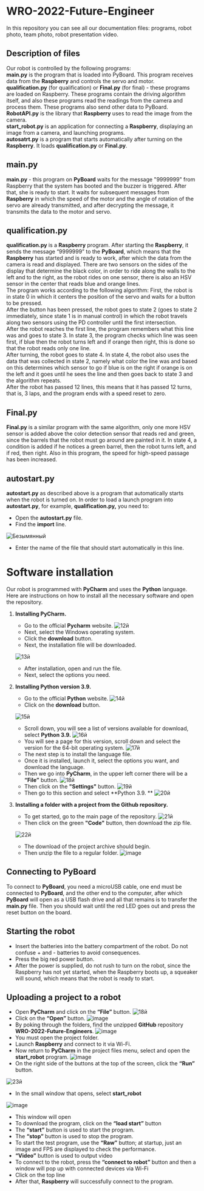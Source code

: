 WRO-2022-Future-Engineer
===========================

In this repository you can see all our documentation files: programs, robot photo, team photo, robot presentation video.  

Description of files
---------------------------
Our robot is controlled by the following programs:  
**main.py** is the program that is loaded into PyBoard. This program receives data from the **Raspberry** and controls the servo and motor.  
**qualification.py** (for qualification) or **Final.py** (for final) - these programs are loaded on Raspberry. These programs contain the driving algorithm itself, and also these programs read the readings from the camera and process them. These programs also send other data to PyBoard.  
**RobotAPI.py** is the library that **Raspberry** uses to read the image from the camera.  
**start_robot.py** is an application for connecting a **Raspberry**, displaying an image from a camera, and launching programs.  
**autosatrt.py** is a program that starts automatically after turning on the **Raspberry**. It loads **qualification.py** or **Final.py**.  

main.py
---------------------------
**main.py** - this program on **PyBoard** waits for the message "9999999" from Raspberry that the system has booted and the buzzer is triggered. After that, she is ready to start. It waits for subsequent messages from **Raspberry** in which the speed of the motor and the angle of rotation of the servo are already transmitted, and after decrypting the message, it transmits the data to the motor and servo.

qualification.py
---------------------------
**qualification.py** is a **Raspberry** program. After starting the **Raspberry**, it sends the message “9999999” to the **PyBoard**, which means that the **Raspberry** has started and is ready to work, after which the data from the camera is read and displayed. There are two sensors on the sides of the display that determine the black color, in order to ride along the walls to the left and to the right, as the robot rides on one sensor, there is also an HSV sensor in the center that reads blue and orange lines.  
The program works according to the following algorithm:
First, the robot is in state 0 in which it centers the position of the servo and waits for a button to be pressed.  
After the button has been pressed, the robot goes to state 2 (goes to state 2 immediately, since state 1 is in manual control) in which the robot travels along two sensors using the PD controller until the first intersection.  
After the robot reaches the first line, the program remembers what this line was and goes to state 3. In state 3, the program checks which line was seen first, if blue then the robot turns left and if orange then right, this is done so that the robot reads only one line.  
After turning, the robot goes to state 4. In state 4, the robot also uses the data that was collected in state 2, namely what color the line was and based on this determines which sensor to go if blue is on the right if orange is on the left and it goes until he sees the line and then goes back to state 3 and the algorithm repeats.  
After the robot has passed 12 lines, this means that it has passed 12 turns, that is, 3 laps, and the program ends with a speed reset to zero.

Final.py
---------------------------
**Final.py** is a similar program with the same algorithm, only one more HSV sensor is added above the color detection sensor that reads red and green, since the barrels that the robot must go around are painted in it. In state 4, a condition is added if he notices a green barrel, then the robot turns left, and if red, then right. Also in this program, the speed for high-speed passage has been increased.

autostart.py
---------------------------
**autostart.py** as described above is a program that automatically starts when the robot is turned on. In order to load a launch program into **autostart.py**, for example, **qualification.py,** you need to:  
* Open the **autostart.py** file.
* Find the **import** line.


![Безымянный](https://user-images.githubusercontent.com/99865132/168015534-51dd1125-0522-4c75-b545-280dd4f46cd3.png)
* Enter the name of the file that should start automatically in this line.


Software installation
===========================
Our robot is programmed with **PyCharm** and uses the **Python** language. Here are instructions on how to install all the necessary software and open the repository.
1. **Installing PyCharm.**
	* Go to the official **Pycharm** website.
	![12й](https://user-images.githubusercontent.com/99865132/168006290-20d750a5-c94d-40dd-bf8e-92b863529f8f.png)
	* Next, select the Windows operating system.
	* Click the **download** button.
	* Next, the installation file will be downloaded.


	![13й](https://user-images.githubusercontent.com/99865132/168006320-a603946c-1eb0-498d-ba2a-ac392610b678.png)
	* After installation, open and run the file.
	* Next, select the options you need.
2. **Installing Python version 3.9.**
	* Go to the official **Python** website.
	![14й](https://user-images.githubusercontent.com/99865132/168006348-5e8710ac-00d2-4672-b926-e78335f867d2.png)
	* Click on the **download** button.


	![15й](https://user-images.githubusercontent.com/99865132/168006375-5048e824-c618-4d20-9937-26fa530af35a.png)
	* Scroll down, you will see a list of versions available for download, select **Python 3.9.**
	![16й](https://user-images.githubusercontent.com/99865132/168006407-58c166cb-3fab-46ab-8094-a12b762814be.png)
	* You will see a page for this version, scroll down and select the version for the 64-bit operating system.
	![17й](https://user-images.githubusercontent.com/99865132/168006434-e10061fc-f4fb-4eb0-85af-29714b226280.png)
	* The next step is to install the language file.
	* Once it is installed, launch it, select the options you want, and download the language.
	* Then we go into **PyCharm**, in the upper left corner there will be a **“File”** button.
	![18й](https://user-images.githubusercontent.com/99865132/168006479-0790610f-7114-4a1f-acc5-18fc41d6f2a8.png)
	* Then click on the **"Settings"** button.
	![19й](https://user-images.githubusercontent.com/99865132/168006522-b4163917-95d2-43b4-b8ac-4bbaf6a99552.png)
	* Then go to this section and select **Python 3.9.  **
	![20й](https://user-images.githubusercontent.com/99865132/168006543-17a017f4-9ad0-4116-b779-d18bc5f393ee.png)
	
3. **Installing a folder with a project from the Github repository.**
	* To get started, go to the main page of the repository.
	![21й](https://user-images.githubusercontent.com/99865132/168006584-5026761c-1cf1-4511-8c8e-3ddd3e328ff6.png)
	* Then click on the green **"Code"** button, then download the zip file.


	![22й](https://user-images.githubusercontent.com/99865132/168006608-5b2d6d7d-693d-419d-9645-345967b915c1.png)
	* The download of the project archive should begin.
	* Then unzip the file to a regular folder.
	![image](https://user-images.githubusercontent.com/99865132/168013974-a79810f4-d60a-42de-adf3-19209c9b8721.png)


Connecting to PyBoard
---------------------------
To connect to **PyBoard**, you need a microUSB cable, one end must be connected to **PyBoard**, and the other end to the computer, after which **PyBoard** will open as a USB flash drive and all that remains is to transfer the **main.py** file. Then you should wait until the red LED goes out and press the reset button on the board.

Starting the robot
---------------------------
* Insert the batteries into the battery compartment of the robot. Do not confuse + and - batteries to avoid consequences.
* Press the big red power button.
* After the power is supplied, do not rush to turn on the robot, since the Raspberry has not yet started, when the Raspberry boots up, a squeaker will sound, which means that the robot is ready to start.

Uploading a project to a robot
---------------------------
* Open **PyCharm** and click on the **“File”** button.
![18й](https://user-images.githubusercontent.com/99865132/168006479-0790610f-7114-4a1f-acc5-18fc41d6f2a8.png)
* Click on the **“Open”** button.
![image](https://user-images.githubusercontent.com/99865132/168014556-9d52b9d5-df75-4ab7-8ae9-10c3529c0a0a.png)
* By poking through the folders, find the unzipped **GitHub** repository **WRO-2022-Future-Engineers**.
![image](https://user-images.githubusercontent.com/99865132/168015700-e785c8f4-9d19-4207-8f51-e97e365ab069.png)
* You must open the project folder.
* Launch **Raspberry** and connect to it via Wi-Fi.
* Now return to **PyCharm** in the project files menu, select and open the **start_robot** program.
![image](https://user-images.githubusercontent.com/99865132/168015999-05a4f1a2-c0e1-4568-b873-1c8687272920.png)
* On the right side of the buttons at the top of the screen, click the **“Run”** button.


![23й](https://user-images.githubusercontent.com/99865132/168016170-a953aee0-f539-4c81-955a-6c0ce166a7fe.png)
* In the small window that opens, select **start_robot**


![image](https://user-images.githubusercontent.com/99865132/168016282-2e53acec-6b26-42a3-96ac-a8fa1d6cd929.png)
* This window will open
* To download the program, click on the **“load start”** button
* The **“start”** button is used to start the program.
* The **“stop”** button is used to stop the program.
* To start the test program, use the **“Raw”** button; at startup, just an image and FPS are displayed to check the performance.
* **“Video”** button is used to output video
* To connect to the robot, press the **“connect to robot”** button and then a window will pop up with connected devices via Wi-Fi
* Click on the top line
* After that, **Raspberry** will successfully connect to the program.
